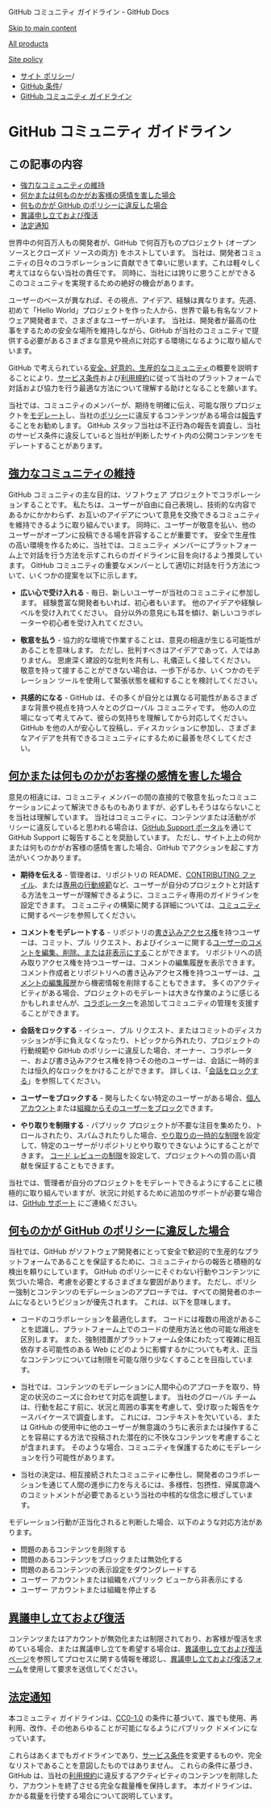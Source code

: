 GitHub コミュニティ ガイドライン - GitHub Docs

[Skip to main content](#main-content)

[All products](/ja)

[Site policy](/site-policy)

* [サイト ポリシー](/ja/site-policy)/
* [GitHub 条件](/ja/site-policy/github-terms)/
* [GitHub コミュニティ ガイドライン](/ja/site-policy/github-terms/github-community-guidelines)

GitHub コミュニティ ガイドライン
==========

この記事の内容
----------

* [強力なコミュニティの維持](#maintaining-a-strong-community)
* [何かまたは何ものかがお客様の感情を害した場合](#what-if-something-or-someone-offends-you)
* [何ものかが GitHub のポリシーに違反した場合](#what-happens-if-someone-violates-githubs-policies)
* [異議申し立ておよび復活](#appeal-and-reinstatement)
* [法定通知](#legal-notices)

世界中の何百万人もの開発者が、GitHub で何百万ものプロジェクト (オープン ソースとクローズド ソースの両方) をホストしています。 当社は、開発者コミュニティの日々のコラボレーションに貢献できて幸いに思います。これは軽々しく考えてはならない当社の責任です。 同時に、当社には誇りに思うことができるこのコミュニティを実現するための絶好の機会があります。

ユーザーのベースが異なれば、その視点、アイデア、経験は異なります。先週、初めて「Hello World」プロジェクトを作った人から、世界で最も有名なソフトウェア開発者まで、さまざまなユーザーがいます。 当社は、開発者が最高の仕事をするための安全な場所を維持しながら、GitHub が当社のコミュニティで提供する必要があるさまざまな意見や視点に対応する環境になるように取り組んでいます。

GitHub で考えられている[安全、好意的、生産的なコミュニティ](https://opensource.guide/building-community/)の概要を説明することにより、[サービス条件](/ja/site-policy/github-terms/github-terms-of-service)および[利用規約](/ja/site-policy/acceptable-use-policies/github-acceptable-use-policies)に従って当社のプラットフォームで対話および協力を行う最適な方法について理解する助けとなることを願います。

当社では、コミュニティのメンバーが、期待を明確に伝え、可能な限りプロジェクトを[モデレート](#what-if-something-or-someone-offends-you)し、当社の[ポリシー](/ja/site-policy/github-terms/github-terms-of-service)に違反するコンテンツがある場合は[報告](https://github.com/contact/report-abuse)することをお勧めします。 GitHub スタッフ当社は不正行為の報告を調査し、当社のサービス条件に違反していると当社が判断したサイト内の公開コンテンツをモデレートすることがあります。

[強力なコミュニティの維持](#maintaining-a-strong-community)
----------

GitHub コミュニティの主な目的は、ソフトウェア プロジェクトでコラボレーションすることです。 私たちは、ユーザーが自由に自己表現し、技術的な内容であるかにかかわらず、お互いのアイデアについて意見を交換できるコミュニティを維持できるように取り組んでいます。 同時に、ユーザーが敬意を払い、他のユーザーがオープンに投稿できる場を許容することが重要です。 安全で生産性の高い環境を作るために、当社では、コミュニティ メンバーにプラットフォーム上で対話を行う方法を示すこれらのガイドラインに目を向けるよう推奨しています。 GitHub コミュニティの重要なメンバーとして適切に対話を行う方法について、いくつかの提案を以下に示します。

* **広い心で受け入れる** - 毎日、新しいユーザーが当社のコミュニティに参加します。 経験豊富な開発者もいれば、初心者もいます。 他のアイデアや経験レベルを受け入れてください。 自分以外の意見にも耳を傾け、新しいコラボレーターや初心者を受け入れてください。

* **敬意を払う** - 協力的な環境で作業することは、意見の相違が生じる可能性があることを意味します。 ただし、批判すべきはアイデアであって、人ではありません。 思慮深く建設的な批判を共有し、礼儀正しく接してください。 敬意を持って接することができない場合は、一歩下がるか、いくつかのモデレーション ツールを使用して緊張状態を緩和することを検討してください。

* **共感的になる** - GitHub は、その多くが自分とは異なる可能性があるさまざまな背景や視点を持つ人々とのグローバル コミュニティです。 他の人の立場になって考えてみて、彼らの気持ちを理解してから対応してください。 GitHub を他の人が安心して投稿し、ディスカッションに参加し、さまざまなアイデアを共有できるコミュニティにするために最善を尽くしてください。

[何かまたは何ものかがお客様の感情を害した場合](#what-if-something-or-someone-offends-you)
----------

意見の相違には、コミュニティ メンバーの間の直接的で敬意を払ったコミュニケーションによって解決できるものもありますが、必ずしもそうはならないことを当社は理解しています。 当社はコミュニティに、コンテンツまたは活動がポリシーに違反していると思われる場合は、[GitHub Support ポータル](https://support.github.com/)を通じて GitHub Support に報告することを奨励しています。 ただし、サイト上上の何かまたは何ものかがお客様の感情を害した場合、GitHub でアクションを起こす方法がいくつかあります。

* **期待を伝える** - 管理者は、リポジトリの README、[CONTRIBUTING ファイル](/ja/communities/setting-up-your-project-for-healthy-contributions/setting-guidelines-for-repository-contributors)、または[専用の行動規範](/ja/communities/setting-up-your-project-for-healthy-contributions/adding-a-code-of-conduct-to-your-project)など、ユーザーが自分のプロジェクトと対話する方法をユーザーが理解できるように、コミュニティ専用のガイドラインを設定できます。 コミュニティの構築に関する詳細については、[コミュニティ](/ja/communities)に関するページを参照してください。

* **コメントをモデレートする** - リポジトリの[書き込みアクセス権](/ja/organizations/managing-user-access-to-your-organizations-repositories/repository-roles-for-an-organization)を持つユーザーは、コミット、プル リクエスト、およびイシューに関する[ユーザーのコメントを編集、削除、または非表示にする](/ja/communities/moderating-comments-and-conversations/managing-disruptive-comments)ことができます。 リポジトリへの読み取りアクセス権を持つユーザーは、コメントの編集履歴を表示できます。 コメント作成者とリポジトリへの書き込みアクセス権を持つユーザーは、[コメントの編集履歴](/ja/communities/moderating-comments-and-conversations/tracking-changes-in-a-comment)から機密情報を削除することもできます。 多くのアクティビティがある場合、プロジェクトのモデレートは大きな作業のように感じるかもしれませんが、[コラボレーター](/ja/account-and-profile/setting-up-and-managing-your-personal-account-on-github/managing-personal-account-settings/permission-levels-for-a-personal-account-repository#collaborator-access-for-a-repository-owned-by-a-personal-account)を追加してコミュニティの管理を支援することができます。

* **会話をロックする** - イシュー、プル リクエスト、またはコミットのディスカッションが手に負えなくなったり、トピックから外れたり、プロジェクトの行動規範や GitHub のポリシーに違反した場合、オーナー、コラボレーター、および書き込みアクセス権を持つその他のユーザーは、会話に一時的または恒久的なロックをかけることができます。 詳しくは、「[会話をロックする](/ja/communities/moderating-comments-and-conversations/locking-conversations)」を参照してください。

* **ユーザーをブロックする** - 関与したくない特定のユーザーがある場合、[個人アカウント](/ja/communities/maintaining-your-safety-on-github/blocking-a-user-from-your-personal-account)または[組織からそのユーザーをブロック](/ja/communities/maintaining-your-safety-on-github/blocking-a-user-from-your-organization)できます。

* **やり取りを制限する** - パブリック プロジェクトが不要な注目を集めたり、トロールされたり、スパムされたりした場合、[やり取りの一時的な制限](/ja/communities/moderating-comments-and-conversations/limiting-interactions-in-your-repository)を設定して、特定のユーザーがリポジトリとやり取りできないようにすることができます。 [コード レビューの制限](https://github.blog/2021-11-01-github-keeps-getting-better-for-open-source-maintainers/#preventing-drive-by-pull-request-approvals-and-requested-changes)を設定して、プロジェクトへの質の高い貢献を保証することもできます。

当社では、管理者が自分のプロジェクトをモデレートできるようにすることに積極的に取り組んでいますが、状況に対処するために追加のサポートが必要な場合は、[GitHub サポート](https://support.github.com) にご連絡ください。

[何ものかが GitHub のポリシーに違反した場合](#what-happens-if-someone-violates-githubs-policies)
----------

当社では、GitHub がソフトウェア開発者にとって安全で歓迎的で生産的なプラットフォームであることを保証するために、コミュニティからの報告と積極的な検出を頼りにしています。 GitHub のポリシーにそぐわない行動やコンテンツに気づいた場合、考慮を必要とするさまざまな要因があります。 ただし、ポリシー強制とコンテンツのモデレーションのアプローチでは、すべての開発者のホームになるというビジョンが優先されます。 これは、以下を意味します。

* コードのコラボレーションを最適化します。 コードには複数の用途があることを認識し、プラットフォーム上でのコードの使用方法と他の可能な用途を区別します。 また、強制措置がプラットフォーム全体にわたって複雑に相互依存する可能性のある Web にどのように影響するかについても考え、正当なコンテンツについては制限を可能な限り少なくすることを目指しています。

* 当社では、コンテンツのモデレーションに人間中心のアプローチを取り、特定の状況のニーズに合わせて対応を調整します。 当社のグローバル チームは、行動を起こす前に、状況と周囲の事実を考慮して、受け取った報告をケースバイケースで調査します。 これには、コンテキストを欠いている、または GitHub の使用中に他のユーザーが無意識のうちに表示または操作することを容易にする方法で投稿された潜在的に不快なコンテンツを考慮することが含まれます。 そのような場合、コミュニティを保護するためにモデレーションを行う可能性があります。

* 当社の決定は、相互接続されたコミュニティに奉仕し、開発者のコラボレーションを通じて人間の進歩に力を与えるには、多様性、包摂性、帰属意識へのコミットメントが必要であるという当社の中核的な信念に根ざしています。

モデレーション行動が正当化されると判断した場合、以下のような対応方法があります。

* 問題のあるコンテンツを削除する
* 問題のあるコンテンツをブロックまたは無効化する
* 問題のあるコンテンツの表示設定をダウングレードする
* ユーザー アカウントまたは組織をパブリック ビューから非表示にする
* ユーザー アカウントまたは組織を停止する

[異議申し立ておよび復活](#appeal-and-reinstatement)
----------

コンテンツまたはアカウントが無効化または制限されており、お客様が復活を求めている場合、または異議申し立てを希望する場合は、[異議申し立ておよび復活ページ](/ja/site-policy/acceptable-use-policies/github-appeal-and-reinstatement)を参照してプロセスに関する情報を確認し、[異議申し立ておよび復活フォーム](https://support.github.com/contact/reinstatement)を使用して要求を送信してください。

[法定通知](#legal-notices)
----------

本コミュニティ ガイドラインは、[CC0-1.0](https://creativecommons.org/publicdomain/zero/1.0/) の条件に基づいて、誰でも使用、再利用、改作、その他あらゆることが可能になるようにパブリック ドメインになっています。

これらはあくまでもガイドラインであり、[サービス条件](/ja/site-policy/github-terms/github-terms-of-service)を変更するものや、完全なリストであることを意図したものではありません。 これらの条件に基づき、GitHub は、当社の[利用規約](/ja/site-policy/acceptable-use-policies/github-acceptable-use-policies)に違反するアクティビティのコンテンツを削除したり、アカウントを終了させる完全な裁量権を保持します。 本ガイドラインは、かかる裁量を行使する場合について説明しています。
